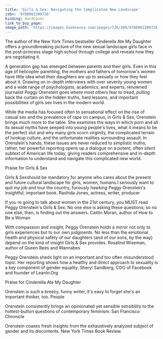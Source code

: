 ```yaml
---
title: 'Girls & Sex: Navigating the Complicated New Landscape'
isbn: '9780062209726'
binding: Hardcover
link_to_buy_page:
image_path: 'https://images.booksense.com/images/726/209/9780062209726.jpg'
---
```



The author of the New York Times bestseller Cinderella Ate My Daughter offers a groundbreaking picture of the new sexual landscape girls face in the post-princess stage high school through college and reveals how they are negotiating it.

A generation gap has emerged between parents and their girls. Even in this age of helicopter parenting, the mothers and fathers of tomorrow's women have little idea what their daughters are up to sexually or how they feel about it. Drawing on in-depth interviews with over seventy young women and a wide range of psychologists, academics, and experts, renowned journalist Peggy Orenstein goes where most others fear to tread, pulling back the curtain on the hidden truths, hard lessons, and important possibilities of girls sex lives in the modern world.

While the media has focused often to sensational effect on the rise of casual sex and the prevalence of rape on campus, in Girls & Sex, Orenstein brings much more to the table. She examines the ways in which porn and all its sexual myths have seeped into young people's lives, what it means to be the perfect slut and why many girls scorn virginity, the complicated terrain of hookup culture, and the unfortunate realities surrounding assault. In Orenstein's hands, these issues are never reduced to simplistic truths; rather, her powerful reporting opens up a dialogue on a potent, often silent subtext of American life today, giving readers comprehensive and in-depth information to understand and navigate this complicated new world.

Praise for Girls & Sex

Girls & Sexshould be mandatory for anyone who cares about the present and future cultural landscape for girls, women, humans.I seriously want to quit my job and tour the country, furiously hawking Peggy Orenstein's insightful, important book. Rashida Jones, actress, writer, producer

If you re going to talk about women in the 21st century, you MUST read Peggy Orenstein's Girls & Sex. No one else is asking these questions; so no one else, then, is finding out the answers. Caitlin Moran, author of How to Be a Woman

With compassion and insight, Peggy Orenstein holds a mirror not only to girls experiences but to our own judgments. No less than the emotional health and physical safety of our daughters (and of our sons, by the way) depend on the kind of insight Girls & Sex provides. Rosalind Wiseman, author of Queen Bees and Wannabes

Peggy Orenstein sheds light on an important and too often misunderstood topic. Her reporting shows how a healthy and direct approach to sexuality is a key component of gender equality. Sheryl Sandberg, COO of Facebook and founder of LeanIn.Org

Praise for Cinderella Ate My Daughter

Orenstein is such a breezy, funny writer, it's easy to forget she's an important thinker, too. People

Orenstein consistently brings an opinionated yet sensible sensibility to the hottest-button questions of contemporary feminism. San Francisco Chronicle

Orenstein coaxes fresh insights from the exhaustively analyzed subject of gender and its discontents. New York Times Book Review.